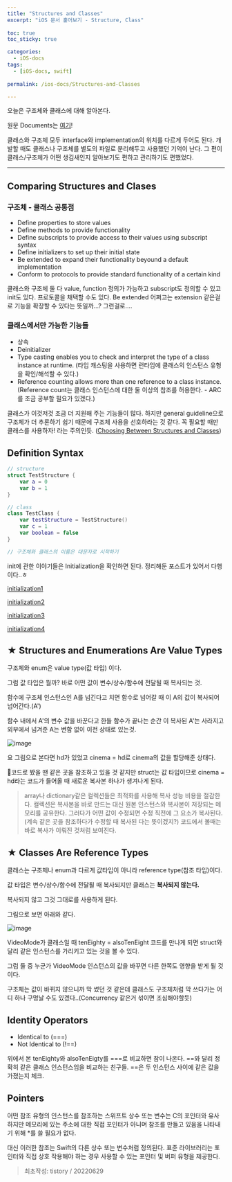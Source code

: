 ```yaml
---
title: "Structures and Classes"
excerpt: "iOS 문서 훑어보기 - Structure, Class"
  
toc: true
toc_sticky: true

categories:
  - iOS-docs
tags:
  - [iOS-docs, swift]
  
permalink: /ios-docs/Structures-and-Classes

---
```

오늘은 구조체와 클래스에 대해 알아본다.

원문 Documents는 [여기](https://docs.swift.org/swift-book/LanguageGuide/ClassesAndStructures.html)!

클래스와 구조체 모두 interface와 implementation의 위치를 다르게 두어도 된다. 개발할 때도 클래스나 구조체를 별도의 파일로 분리해두고 사용했던 기억이 난다. 그 편이 클래스/구조체가 어떤 생김새인지 알아보기도 편하고 관리하기도 편했었다.

----

## Comparing Structures and Clases
### 구조체 - 클래스 공통점

- Define properties to store values
- Define methods to provide functionality
- Define subscripts to provide access to their values using subscript syntax
- Define initializers to set up their initial state
- Be extended to expand their functionality beyound a default implementation
- Conform to protocols to provide standard functionality of a certain kind

클래스와 구조체 둘 다 value, function 정의가 가능하고 subscript도 정의할 수 있고 init도 있다. 프로토콜을 채택할 수도 있다. Be extended 어쩌고는 extension 같은걸로 기능을 확장할 수 있다는 뜻일까...? 그런걸로....



### 클래스에서만 가능한 기능들

- 상속
- Deinitializer
- Type casting enables you to check and interpret the type of a class instance at runtime. (타입 캐스팅을 사용하면 런타임에 클래스의 인스턴스 유형을 확인/해석할 수 있다.)
- Reference counting allows more than one reference to a class instance. (Reference count는 클래스 인스턴스에 대한 둘 이상의 참조를 허용한다. - ARC를 조금 공부할 필요가 있겠다.)

클래스가 이것저것 조금 더 지원해 주는 기능들이 많다. 하지만 general guideline으로 구조체가 더 추론하기 쉽기 때문에 구조체 사용을 선호하라는 것 같다. 꼭 필요할 때만 클래스를 사용하자! 라는 주의인듯. ([Choosing Between Structures and Classes](https://developer.apple.com/documentation/swift/choosing-between-structures-and-classes))

## Definition Syntax

```swift
// structure
struct TestStructure {
    var a = 0
    var b = 1
}

// class
class TestClass {
    var testStructure = TestStructure()
    var c = 1
    var boolean = false
}

// 구조체와 클래스의 이름은 대문자로 시작하기
```

init에 관한 이야기들은 Initialization을 확인하면 된다. 정리해둔 포스트가 있어서 다행이다..ㅎ

[initialization1](https://choi-log-life.tistory.com/entry/iOS-Swift-initialization-1?category=1047722)

[initialization2](https://choi-log-life.tistory.com/entry/iOS-Swift-initialization-2?category=1047722)

[initialization3](https://choi-log-life.tistory.com/entry/iOS-Swift-initialization-3?category=1047722)

[initialization4](https://choi-log-life.tistory.com/entry/iOS-Swift-initialization-4?category=1047722)



## ★ Structures and Enumerations Are Value Types

구조체와 enum은 value type(값 타입) 이다.

그럼 값 타입은 뭘까? 바로 어떤 값이 변수/상수/함수에 전달될 때 복사되는 것.



함수에 구조체 인스턴스인 A를 넘긴다고 치면 함수로 넘어갈 때 이 A의 값이 복사되어 넘어간다.(A')

함수 내에서 A'의 변수 값을 바꾼다고 한들 함수가 끝나는 순간 이 복사된 A'는 사라지고 외부에서 넘겨준 A는 변함 없이 이전 상태로 있는것.

![image](https://user-images.githubusercontent.com/22000470/185429705-d522f9d1-a744-4b8c-a7fe-ebe91a387fbd.png)

요 그림으로 본다면 hd가 있었고 cinema = hd로 cinema의 값을 할당해준 상태다.

코드로 봤을 땐 같은 곳을 참조하고 있을 것 같지만 struct는 값 타입이므로 cinema = hd라는 코드가 들어올 때 새로운 복사본 하나가 생겨나게 된다.

> array나 dictionary같은 컬렉션들은 최적화를 사용해 복사 성능 비용을 절감한다. 컬렉션은 복사본을 바로 만드는 대신 원본 인스턴스와 복사본이 저장되는 메모리를 공유한다. 그러다가 어떤 값이 수정되면 수정 직전에 그 요소가 복사된다. (계속 같은 곳을 참조하다가 수정할 때 복사된 다는 뜻이겠지?) 코드에서 볼때는 바로 복사가 이뤄진 것처럼 보여진다.

## ★ Classes Are Reference Types
클래스는 구조체나 enum과 다르게 값타입이 아니라 reference type(참조 타입)이다.

값 타입은 변수/상수/함수에 전달될 때 복사되지만 클래스는 **복사되지 않는다.**

복사되지 않고 그것 그대로를 사용하게 된다.

그림으로 보면 아래와 같다.

![image](https://user-images.githubusercontent.com/22000470/185429899-381c1ba0-65f6-4f9f-a900-e4f7ba470441.png)

VideoMode가 클래스일 때 tenEighty = alsoTenEight 코드를 만나게 되면 struct와 달리 같은 인스턴스를 가리키고 있는 것을 볼 수 있다.

그럼 둘 중 누군가 VideoMode 인스턴스의 값을 바꾸면 다른 한쪽도 영향을 받게 될 것이다.

구조체는 값이 바뀌지 않으니까 막 썼던 것 같은데 클래스도 구조체처럼 막 쓰다가는 어디 하나 구멍날 수도 있겠다..(Concurrency 같은거 섞이면 조심해야할듯)

## Identity Operators

- Identical to (===)
- Not Identical to (!==)

위에서 본 tenEighty와 alsoTenEigty를 ===로 비교하면 참이 나온다.
==와 달리 정확히 같은 클래스 인스턴스임을 비교하는 친구들.
==은 두 인스턴스 사이에 같은 값을 가졌는지 체크.

## Pointers
어떤 참조 유형의 인스턴스를 참조하는 스위프트 상수 또는 변수는 C의 포인터와 유사하지만 메모리에 있는 주소에 대한 직접 포인터가 아니며 참조를 만들고 있음을 나타내기 위해 *를 쓸 필요가 없다.

대신 이러한 참조는 Swift의 다른 상수 또는 변수처럼 정의된다. 표준 라이브러리는 포인터와 직접 상호 작용해야 하는 경우 사용할 수 있는 포인터 및 버퍼 유형을 제공한다.

> 최초작성: tistory / 20220629
